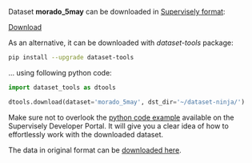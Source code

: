 Dataset **morado_5may** can be downloaded in [Supervisely format](https://developer.supervisely.com/api-references/supervisely-annotation-json-format):

 [Download](https://assets.supervisely.com/supervisely-supervisely-assets-public/teams_storage/a/w/vN/qSqAQM8SsbqpvRfYnOb678mop7OBMqlVVeCP9meUy9eR6bY4IyXEr7ncFC9l9zc47sLGojehNykII4qjqQSFlX5ejlvNstMERNeeE5vx7ToVdjs10mxqWhN8yZBb.tar)

As an alternative, it can be downloaded with *dataset-tools* package:
``` bash
pip install --upgrade dataset-tools
```

... using following python code:
``` python
import dataset_tools as dtools

dtools.download(dataset='morado_5may', dst_dir='~/dataset-ninja/')
```
Make sure not to overlook the [python code example](https://developer.supervisely.com/getting-started/python-sdk-tutorials/iterate-over-a-local-project) available on the Supervisely Developer Portal. It will give you a clear idea of how to effortlessly work with the downloaded dataset.

The data in original format can be [downloaded here](https://www.kaggle.com/datasets/teddevrieslentsch/morado-5may/download?datasetVersionNumber=4).